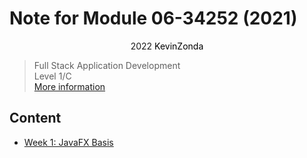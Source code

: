 # Note for Module 06-34252 (2021)

<center>
<span>2022</span>
<a style="text-decoration:none; color: black;" href="https://github.com/KevinZonda">KevinZonda</a>
</center>


> Full Stack Application Development  
> Level 1/C  
> [More information](https://www.cs.bham.ac.uk/internal/modules/2021/06-34252/)

## Content

- [Week 1: JavaFX Basis](note/Week1.md)
